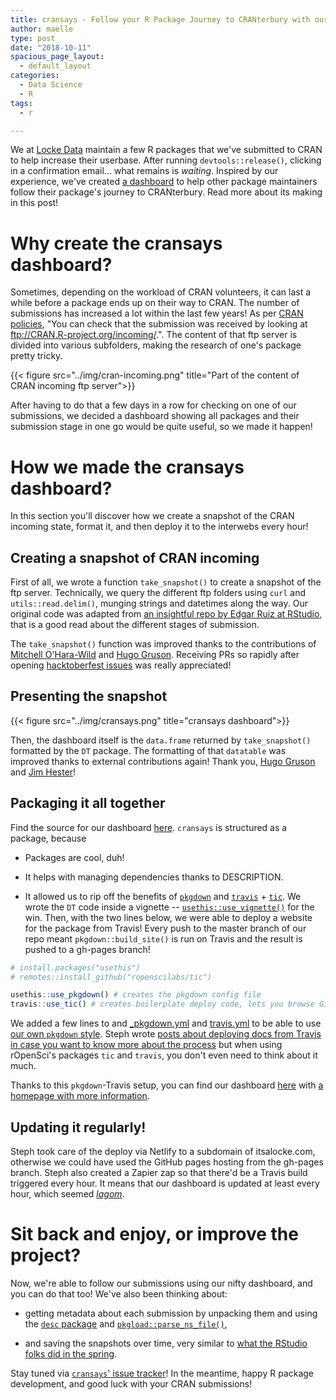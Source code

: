 ```yaml
---
title: cransays - Follow your R Package Journey to CRANterbury with our Dashboard!
author: maelle
type: post
date: "2018-10-11"
spacious_page_layout:
  - default_layout
categories:
  - Data Science
  - R
tags:
  - r

---
```


We at [Locke Data](https://github.com/lockedata) maintain a few R packages that we've submitted to CRAN to help increase their userbase. After running `devtools::release()`, clicking in a confirmation email... what remains is _waiting_. Inspired by our experience, we've created [a dashboard](https://cransays.itsalocke.com/articles/dashboard.html) to help other package maintainers follow their package's journey to CRANterbury. Read more about its making in this post!

# Why create the cransays dashboard?

Sometimes, depending on the workload of CRAN volunteers, it can last a while before a package ends up on their way to CRAN. The number of submissions has increased a lot within the last few years! As per [CRAN policies](https://cran.r-project.org/web/packages/policies.html#Submission), "You can check that the submission was received by looking at ftp://CRAN.R-project.org/incoming/.". The content of that ftp server is divided into various subfolders, making the research of one's package pretty tricky. 

{{< figure src="../img/cran-incoming.png" title="Part of the content of CRAN incoming ftp server">}} 

After having to do that a few days in a row for checking on one of our submissions, we decided a dashboard showing all packages and their submission stage in one go would be quite useful, so we made it happen!

# How we made the cransays dashboard?

In this section you'll discover how we create a snapshot of the CRAN incoming state, format it, and then deploy it to the interwebs every hour!

## Creating a snapshot of CRAN incoming

First of all, we wrote a function `take_snapshot()` to create a snapshot of the ftp server. Technically, we query the different ftp folders using `curl` and `utils::read.delim()`, munging strings and datetimes along the way. Our original code was adapted from [an insightful repo by Edgar Ruiz at RStudio](https://github.com/edgararuiz/cran-stages/), that is a good read about the different stages of submission.

The `take_snapshot()` function was improved thanks to the contributions of [Mitchell O'Hara-Wild](https://mitchelloharawild.com/) and [Hugo Gruson](https://www.normalesup.org/~hgruson/). Receiving PRs so rapidly after opening [hacktoberfest issues](https://itsalocke.com/blog/up-your-open-source-game-with-hacktoberfest-at-locke-data/) was really appreciated!

## Presenting the snapshot


{{< figure src="../img/cransays.png" title="cransays dashboard">}} 

Then, the dashboard itself is the `data.frame` returned by `take_snapshot()` formatted by the `DT` package. The formatting of that `datatable` was improved thanks to external contributions again! Thank you, [Hugo Gruson](https://www.normalesup.org/~hgruson/) and [Jim Hester](https://www.jimhester.com)!


## Packaging it all together

Find the source for our dashboard [here](https://github.com/lockedata/cransays). `cransays` is structured as a package, because

* Packages are cool, duh!

* It helps with managing dependencies thanks to DESCRIPTION.

* It allowed us to rip off the benefits of [`pkgdown`](https://github.com/r-lib/pkgdown) and [`travis`](https://github.com/ropenscilabs/travis) + [`tic`](https://github.com/ropenscilabs/tic). We wrote the `DT` code inside a vignette -- [`usethis::use_vignette()`](https://usethis.r-lib.org/reference/use_vignette.html) for the win. Then, with the two lines below, we were able to deploy a website for the package from Travis! Every push to the master branch of our repo meant `pkgdown::build_site()` is run on Travis and the result is pushed to a gh-pages branch!

```r
# install.packages("usethis")
# remotes::install_github("ropenscilabs/tic")

usethis::use_pkgdown() # creates the pkgdown config file
travis::use_tic() # creates boilerplate deploy code, lets you browse GitHub and Travis to create tokens.


```

We added a few lines to and [_pkgdown.yml](https://github.com/lockedata/cransays/blob/master/_pkgdown.yml#L2) and [travis.yml](https://github.com/lockedata/cransays/blob/master/.travis.yml#L6) to be able to use [our own `pkgdown` style](https://github.com/lockedatapublished/lockedatapkg). Steph wrote [posts about deploying docs from Travis in case you want to know more about the process](https://itsalocke.com/blog/automated-documentation-hosting-on-github-via-travis-ci/) but when using rOpenSci's packages `tic` and `travis`, you don't even need to think about it much.

Thanks to this `pkgdown`-Travis setup, you can find our dashboard [here](https://cransays.itsalocke.com/articles/dashboard.html) with [a homepage with more information](https://cransays.itsalocke.com/index.html).

## Updating it regularly!

Steph took care of the deploy via Netlify to a subdomain of itsalocke.com, otherwise we could have used the GitHub pages hosting from the gh-pages branch. Steph also created a Zapier zap so that there'd be a Travis build triggered every hour. It means that our dashboard is updated at least every hour, which seemed [_lagom_](https://en.wikipedia.org/wiki/Lagom).

# Sit back and enjoy, or improve the project?

Now, we're able to follow our submissions using our nifty dashboard, and you can do that too! We've also been thinking about: 

* getting metadata about each submission by unpacking them and using the [`desc` package](https://github.com/r-lib/desc) and [`pkgload::parse_ns_file()`](https://github.com/r-lib/pkgload),

* and saving the snapshots over time, very similar to [what the RStudio folks did in the spring](https://github.com/edgararuiz/cran-stages/). 

Stay tuned via [`cransays`' issue tracker](https://github.com/lockedata/cransays/issues)! In the meantime, happy R package development, and good luck with your CRAN submissions!
